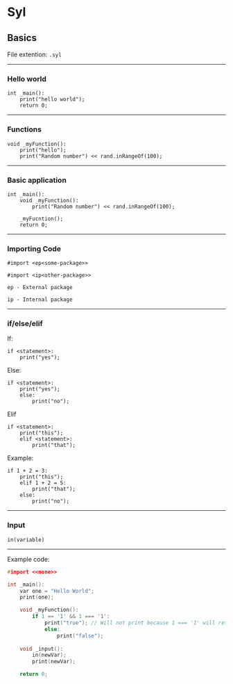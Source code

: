 # Syl
## Basics
File extention: `.syl`

----
### Hello world
```
int _main():
    print("hello world");
    return 0;
```
----
### Functions
```
void _myFunction():
    print("hello");
    print("Random number") << rand.inRangeOf(100);
```
----
### Basic application
```
int _main():
    void _myFunction():
        print("Random number") << rand.inRangeOf(100);
    
    _myFucntion();
    return 0;
```
----
### Importing Code

```
#import <ep<some-package>>

#import <ip<other-package>>
```

`ep - External package`

`ip - Internal package`

----

### if/else/elif
If:
```
if <statement>:
    print("yes");
```

Else:
```
if <statement>:
    print("yes");
    else:
        print("no");
```

Elif
```
if <statement>:
    print("this");
    elif <statement>:
        print("that");
```

Example:
```
if 1 + 2 = 3:
    print("this");
    elif 1 + 2 = 5:
        print("that");
    else:
        print("no");
```
----
### Input
```
in(variable)
```

----

Example code:

```cpp
#import <<none>>

int _main():
    var one = "Hello World";
    print(one);

    void _myFunction():
        if 1 == '1' && 1 === '1':
            print("true"); // Will not print because 1 === '1' will return false
            else:
                print("false");
    
    void _input():
        in(newVar);
        print(newVar);

    return 0;
```
